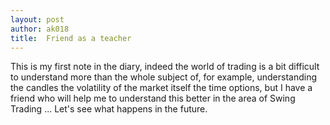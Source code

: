 ```yaml
---
layout: post
author: ak018
title: 	Friend as a teacher
---
```


This is my first note in the diary, indeed the world of trading is a bit difficult to understand more than the whole subject of, for example, understanding the candles the volatility of the market itself the time options, but I have a friend who will help me to understand this better in the area of Swing Trading ... Let's see what happens in the future.
